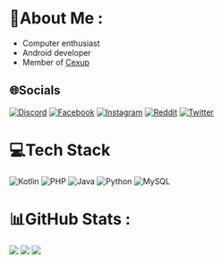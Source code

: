 # 💫About Me :
- Computer enthusiast
- Android developer
- Member of [Cexup](https://cexup.com/)

## 🌐Socials
[![Discord](https://img.shields.io/badge/Discord-%237289DA.svg?logo=discord&logoColor=white)](https://discord.gg/RvNudzsf) [![Facebook](https://img.shields.io/badge/Facebook-%231877F2.svg?logo=Facebook&logoColor=white)](https://facebook.com/novan275) [![Instagram](https://img.shields.io/badge/Instagram-%23E4405F.svg?logo=Instagram&logoColor=white)](https://instagram.com/achmad.setyabudi) [![Reddit](https://img.shields.io/badge/Reddit-%23FF4500.svg?logo=Reddit&logoColor=white)](https://reddit.com/user/Mayar8295) [![Twitter](https://img.shields.io/badge/Twitter-%231DA1F2.svg?logo=Twitter&logoColor=white)](https://twitter.com/achmadsetyabudi)
<!-- <p align="left"> <a href="https://twitter.com/achmadsetyabudi" target="blank"><img src="https://img.shields.io/twitter/follow/achmadsetyabudi?logo=twitter&style=for-the-badge" alt="achmadsetyabudi" /></a> </p> -->

# 💻Tech Stack
![Kotlin](https://img.shields.io/badge/kotlin-%230095D5.svg?style=flat&logo=kotlin&logoColor=white) ![PHP](https://img.shields.io/badge/php-%23777BB4.svg?style=flat&logo=php&logoColor=white) ![Java](https://img.shields.io/badge/java-%23ED8B00.svg?style=flat&logo=java&logoColor=white) ![Python](https://img.shields.io/badge/python-3670A0?style=flat&logo=python&logoColor=ffdd54) ![MySQL](https://img.shields.io/badge/mysql-%2300f.svg?style=flat&logo=mysql&logoColor=white)
# 📊GitHub Stats :
![](https://github-readme-stats.vercel.app/api?username=achmadss&theme=vue&hide_border=false&include_all_commits=true&count_private=true)
![](https://github-readme-streak-stats.herokuapp.com/?user=achmadss&theme=vue&hide_border=false)
![](https://github-readme-stats.vercel.app/api/top-langs/?username=achmadss&theme=vue&hide_border=false&include_all_commits=true&count_private=true&layout=compact)
